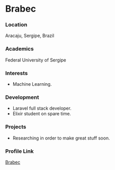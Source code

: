# Brabec

### Location

Aracaju, Sergipe, Brazil

### Academics

Federal University of Sergipe

### Interests

- Machine Learning.

### Development

- Laravel full stack developer.
- Elixir student on spare time.

### Projects

- Researching in order to make great stuff soon.

### Profile Link

[Brabec](https://github.com/brabec)
